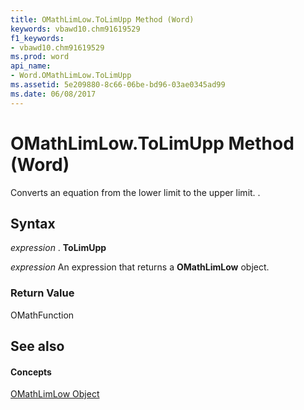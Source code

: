 ```yaml
---
title: OMathLimLow.ToLimUpp Method (Word)
keywords: vbawd10.chm91619529
f1_keywords:
- vbawd10.chm91619529
ms.prod: word
api_name:
- Word.OMathLimLow.ToLimUpp
ms.assetid: 5e209880-8c66-06be-bd96-03ae0345ad99
ms.date: 06/08/2017
---
```



# OMathLimLow.ToLimUpp Method (Word)

Converts an equation from the lower limit to the upper limit. .


## Syntax

 _expression_ . **ToLimUpp**

 _expression_ An expression that returns a **OMathLimLow** object.


### Return Value

OMathFunction


## See also


#### Concepts


[OMathLimLow Object](Word.OMathLimLow.md)

